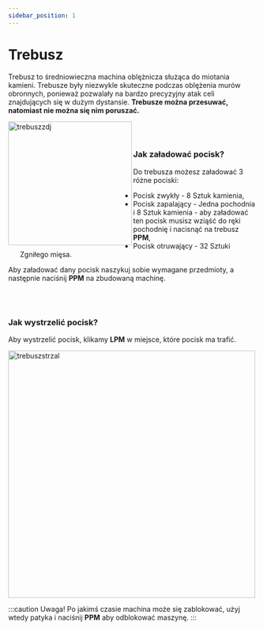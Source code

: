 ```yaml
---
sidebar_position: 1
---
```


# Trebusz
Trebusz to średniowieczna machina oblężnicza służąca do miotania kamieni. Trebusze były niezwykle skuteczne podczas oblężenia murów obronnych, ponieważ pozwalały na bardzo precyzyjny atak celi znajdujących się w dużym dystansie. **Trebusze można przesuwać, natomiast nie można się nim poruszać.**
<div class="box">
    <img 
    src={require('./img/trebusz.png').default}
    align="left"
    alt="trebuszzdj"
    width="250"
    />
</div>



<br></br>

### Jak załadować pocisk?
Do trebusza możesz załadować 3 różne pociski:
- Pocisk zwykły - 8 Sztuk kamienia,
- Pocisk zapalający - Jedna pochodnia i 8 Sztuk kamienia - aby załadować ten pocisk musisz wziąść do ręki pochodnię i nacisnąć na trebusz **PPM**,
- Pocisk otruwający - 32 Sztuki Zgniłego mięsa.

Aby załadować dany pocisk naszykuj sobie wymagane przedmioty, a następnie naciśnij **PPM** na zbudowaną machinę.

<br></br>


### Jak wystrzelić pocisk?
Aby wystrzelić pocisk, klikamy **LPM** w miejsce, które pocisk ma trafić. 

<div class="box">
    <img 
    src={require('./img/trebuszladowanie.gif').default}
    alt="trebuszstrzal"
    width="500"
    />
</div>

:::caution Uwaga!
Po jakimś czasie machina może się zablokować, użyj wtedy patyka i naciśnij **PPM** aby odblokować maszynę.
:::
